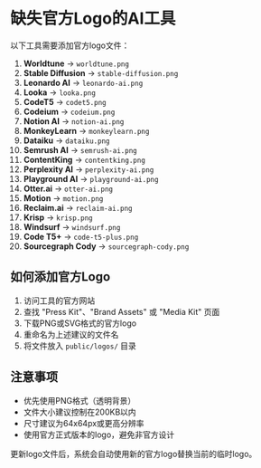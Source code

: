 # 缺失官方Logo的AI工具

以下工具需要添加官方logo文件：

1. **Worldtune** → `worldtune.png`
2. **Stable Diffusion** → `stable-diffusion.png`
3. **Leonardo AI** → `leonardo-ai.png`
4. **Looka** → `looka.png`
5. **CodeT5** → `codet5.png`
6. **Codeium** → `codeium.png`
7. **Notion AI** → `notion-ai.png`
8. **MonkeyLearn** → `monkeylearn.png`
9. **Dataiku** → `dataiku.png`
10. **Semrush AI** → `semrush-ai.png`
11. **ContentKing** → `contentking.png`
12. **Perplexity AI** → `perplexity-ai.png`
13. **Playground AI** → `playground-ai.png`
14. **Otter.ai** → `otter-ai.png`
15. **Motion** → `motion.png`
16. **Reclaim.ai** → `reclaim-ai.png`
17. **Krisp** → `krisp.png`
18. **Windsurf** → `windsurf.png`
19. **Code T5+** → `code-t5-plus.png`
20. **Sourcegraph Cody** → `sourcegraph-cody.png`

## 如何添加官方Logo

1. 访问工具的官方网站
2. 查找 "Press Kit"、"Brand Assets" 或 "Media Kit" 页面
3. 下载PNG或SVG格式的官方logo
4. 重命名为上述建议的文件名
5. 将文件放入 `public/logos/` 目录

## 注意事项

- 优先使用PNG格式（透明背景）
- 文件大小建议控制在200KB以内
- 尺寸建议为64x64px或更高分辨率
- 使用官方正式版本的logo，避免非官方设计

更新logo文件后，系统会自动使用新的官方logo替换当前的临时logo。
